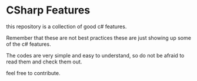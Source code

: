 # CSharp Features

this repository is a collection of good c# features.

Remember that these are not best practices these are just showing up some of the c# features.

The codes are very simple and easy to understand, so do not be afraid to read them and check them out.

feel free to contribute.
